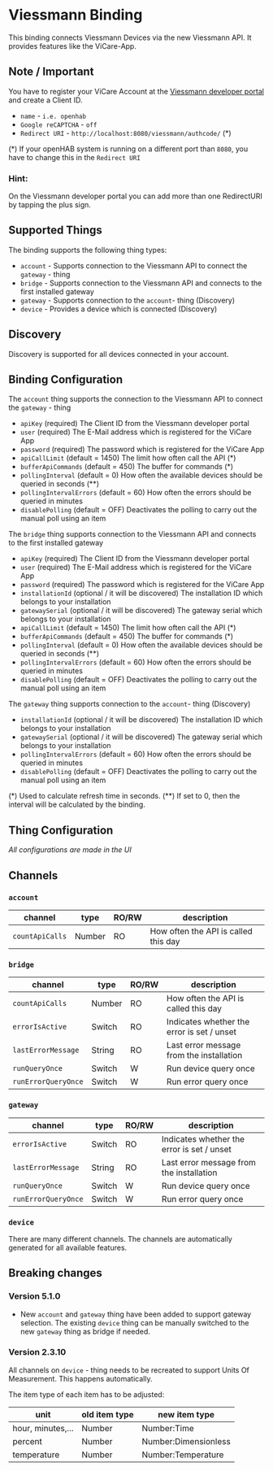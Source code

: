# Viessmann Binding

This binding connects Viessmann Devices via the new Viessmann API.
It provides features like the ViCare-App.

## Note / Important

You have to register your ViCare Account at the [Viessmann developer portal](https://developer.viessmann-climatesolutions.com/) and create a Client ID.

* `name` - `i.e. openhab`
* `Google reCAPTCHA` - `off`
* `Redirect URI` - `http://localhost:8080/viessmann/authcode/` (*)

(*) If your openHAB system is running on a different port than `8080`, you have to change this in the `Redirect URI`

### Hint: 

On the Viessmann developer portal you can add more than one RedirectURI by tapping the plus sign.

## Supported Things

The binding supports the following thing types:

* `account` - Supports connection to the Viessmann API to connect the `gateway` - thing
* `bridge` - Supports connection to the Viessmann API and connects to the first installed gateway
* `gateway` - Supports connection to the `account`- thing (Discovery)
* `device` - Provides a device which is connected (Discovery)

## Discovery

Discovery is supported for all devices connected in your account.

## Binding Configuration

The `account` thing supports the connection to the Viessmann API to connect the `gateway` - thing

* `apiKey` (required) The Client ID from the Viessmann developer portal
* `user` (required) The E-Mail address which is registered for the ViCare App
* `password` (required) The password which is registered for the ViCare App
* `apiCallLimit` (default = 1450) The limit how often call the API (*)
* `bufferApiCommands` (default = 450) The buffer for commands (*)
* `pollingInterval` (default = 0) How often the available devices should be queried in seconds (**)
* `pollingIntervalErrors` (default = 60) How often the errors should be queried in minutes
* `disablePolling` (default = OFF) Deactivates the polling to carry out the manual poll using an item

The `bridge` thing supports connection to the Viessmann API and connects to the first installed gateway

* `apiKey` (required) The Client ID from the Viessmann developer portal 
* `user` (required) The E-Mail address which is registered for the ViCare App
* `password` (required) The password which is registered for the ViCare App
* `installationId` (optional / it will be discovered) The installation ID which belongs to your installation 
* `gatewaySerial` (optional / it will be discovered) The gateway serial which belongs to your installation
* `apiCallLimit` (default = 1450) The limit how often call the API (*) 
* `bufferApiCommands` (default = 450) The buffer for commands (*)
* `pollingInterval` (default = 0) How often the available devices should be queried in seconds (**) 
* `pollingIntervalErrors` (default = 60) How often the errors should be queried in minutes 
* `disablePolling` (default = OFF) Deactivates the polling to carry out the manual poll using an item

The `gateway` thing supports connection to the `account`- thing (Discovery)

* `installationId` (optional / it will be discovered) The installation ID which belongs to your installation
* `gatewaySerial` (optional / it will be discovered) The gateway serial which belongs to your installation
* `pollingIntervalErrors` (default = 60) How often the errors should be queried in minutes
* `disablePolling` (default = OFF) Deactivates the polling to carry out the manual poll using an item



(*) Used to calculate refresh time in seconds.
(**) If set to 0, then the interval will be calculated by the binding.

## Thing Configuration

_All configurations are made in the UI_

## Channels

### `account`

| channel             | type   | RO/RW | description                                |
|---------------------|--------|-------|--------------------------------------------|
| `countApiCalls`     | Number | RO    | How often the API is called this day       |


### `bridge`

| channel             | type   | RO/RW | description                                |
|---------------------|--------|-------|--------------------------------------------|
| `countApiCalls`     | Number | RO    | How often the API is called this day       |
| `errorIsActive`     | Switch | RO    | Indicates whether the error is set / unset |
| `lastErrorMessage`  | String | RO    | Last error message from the installation   |
| `runQueryOnce`      | Switch | W     | Run device query once                      |
| `runErrorQueryOnce` | Switch | W     | Run error query once                       |

### `gateway`

| channel             | type   | RO/RW | description                                |
|---------------------|--------|-------|--------------------------------------------|
| `errorIsActive`     | Switch | RO    | Indicates whether the error is set / unset |
| `lastErrorMessage`  | String | RO    | Last error message from the installation   |
| `runQueryOnce`      | Switch | W     | Run device query once                      |
| `runErrorQueryOnce` | Switch | W     | Run error query once                       |

### `device`

There are many different channels.
The channels are automatically generated for all available features.

## Breaking changes

### Version 5.1.0

* New `account` and `gateway` thing have been added to support gateway selection. 
  The existing `device` thing can be manually switched to the new `gateway` thing as bridge if needed.

### Version 2.3.10

All channels on `device` - thing needs to be recreated to support Units Of Measurement.
This happens automatically.

The item type of each item has to be adjusted:

| unit              | old item type | new item type         |
|-------------------|---------------|-----------------------|
| hour, minutes,... | Number        | Number:Time           |
| percent           | Number        | Number:Dimensionless  |
| temperature       | Number        | Number:Temperature    |
